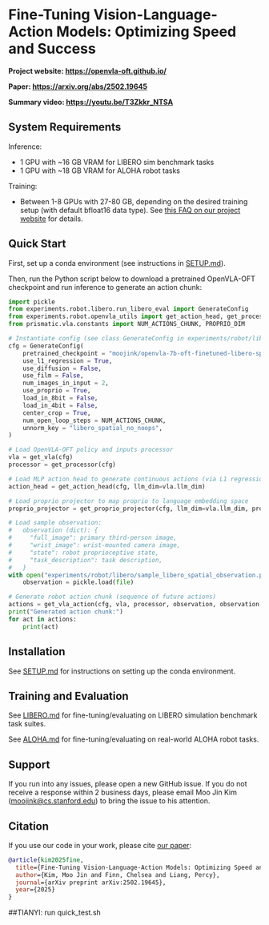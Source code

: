 # Fine-Tuning Vision-Language-Action Models: Optimizing Speed and Success

**Project website: https://openvla-oft.github.io/**

**Paper: https://arxiv.org/abs/2502.19645**

**Summary video: https://youtu.be/T3Zkkr_NTSA**

## System Requirements

Inference:
* 1 GPU with ~16 GB VRAM for LIBERO sim benchmark tasks
* 1 GPU with ~18 GB VRAM for ALOHA robot tasks

Training:
* Between 1-8 GPUs with 27-80 GB, depending on the desired training setup (with default bfloat16 data type). See [this FAQ on our project website](https://openvla-oft.github.io/#train-compute) for details.

## Quick Start

First, set up a conda environment (see instructions in [SETUP.md](SETUP.md)).

Then, run the Python script below to download a pretrained OpenVLA-OFT checkpoint and run inference to generate an action chunk:

```python
import pickle
from experiments.robot.libero.run_libero_eval import GenerateConfig
from experiments.robot.openvla_utils import get_action_head, get_processor, get_proprio_projector, get_vla, get_vla_action
from prismatic.vla.constants import NUM_ACTIONS_CHUNK, PROPRIO_DIM

# Instantiate config (see class GenerateConfig in experiments/robot/libero/run_libero_eval.py for definitions)
cfg = GenerateConfig(
    pretrained_checkpoint = "moojink/openvla-7b-oft-finetuned-libero-spatial",
    use_l1_regression = True,
    use_diffusion = False,
    use_film = False,
    num_images_in_input = 2,
    use_proprio = True,
    load_in_8bit = False,
    load_in_4bit = False,
    center_crop = True,
    num_open_loop_steps = NUM_ACTIONS_CHUNK,
    unnorm_key = "libero_spatial_no_noops",
)

# Load OpenVLA-OFT policy and inputs processor
vla = get_vla(cfg)
processor = get_processor(cfg)

# Load MLP action head to generate continuous actions (via L1 regression)
action_head = get_action_head(cfg, llm_dim=vla.llm_dim)

# Load proprio projector to map proprio to language embedding space
proprio_projector = get_proprio_projector(cfg, llm_dim=vla.llm_dim, proprio_dim=PROPRIO_DIM)

# Load sample observation:
#   observation (dict): {
#     "full_image": primary third-person image,
#     "wrist_image": wrist-mounted camera image,
#     "state": robot proprioceptive state,
#     "task_description": task description,
#   }
with open("experiments/robot/libero/sample_libero_spatial_observation.pkl", "rb") as file:
    observation = pickle.load(file)

# Generate robot action chunk (sequence of future actions)
actions = get_vla_action(cfg, vla, processor, observation, observation["task_description"], action_head, proprio_projector)
print("Generated action chunk:")
for act in actions:
    print(act)
```

## Installation

See [SETUP.md](SETUP.md) for instructions on setting up the conda environment.

## Training and Evaluation

See [LIBERO.md](LIBERO.md) for fine-tuning/evaluating on LIBERO simulation benchmark task suites.

See [ALOHA.md](ALOHA.md) for fine-tuning/evaluating on real-world ALOHA robot tasks.

## Support

If you run into any issues, please open a new GitHub issue. If you do not receive a response within 2 business days, please email Moo Jin Kim (moojink@cs.stanford.edu) to bring the issue to his attention.

## Citation

If you use our code in your work, please cite [our paper](https://arxiv.org/abs/2502.19645):

```bibtex
@article{kim2025fine,
  title={Fine-Tuning Vision-Language-Action Models: Optimizing Speed and Success},
  author={Kim, Moo Jin and Finn, Chelsea and Liang, Percy},
  journal={arXiv preprint arXiv:2502.19645},
  year={2025}
}
```



##TIANYI:
run quick_test.sh
